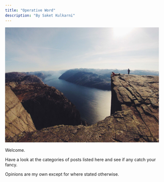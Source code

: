 ```yaml
---
title: "Operative Word"
description: "By Saket Kulkarni"
---
```


![vista of man standing on cliff](pexels-snapwire-6763.jpeg)

Welcome.

Have a look at the categories of posts listed here and see if any catch your fancy.

Opinions are my own except for where stated otherwise.
